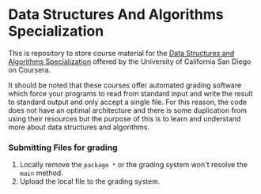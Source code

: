 # Data Structures And Algorithms Specialization

This is repository to store course material for the 
[Data Structures and Algorithms Specialization](https://www.coursera.org/specializations/data-structures-algorithms?ranMID=40328&ranEAID=BuGceriufQM&ranSiteID=BuGceriufQM-ZenCI7i0jjAD38V8a0bBJw&siteID=BuGceriufQM-ZenCI7i0jjAD38V8a0bBJw&utm_content=10&utm_medium=partners&utm_source=linkshare&utm_campaign=BuGceriufQM) 
offered by the University of California San Diego on Coursera.

It should be noted that these courses offer automated grading software which force your programs to read from standard 
input and write the result to standard output and only accept a single file. For this reason, the code does not have an 
optimal architecture and there is some duplication from using their resources but the purpose of this is to learn and 
understand more about data structures and algorithms.

### Submitting Files for grading
1. Locally remove the `package *` or the grading system won't resolve the `main` method.
2. Upload the local file to the grading system.
